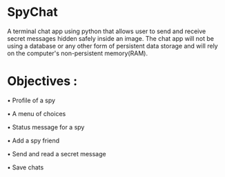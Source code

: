 # SpyChat

A terminal chat app using python that allows user to send and receive secret messages hidden safely inside an image. The chat app will not be using a database or any other form of persistent data storage and will rely on the computer's non-persistent memory(RAM).

# Objectives :
• Profile of a spy

• A menu of choices

• Status message for a spy

• Add a spy friend

• Send and read a secret message

• Save chats
